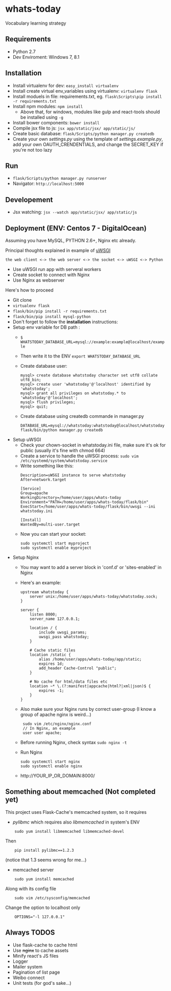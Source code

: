 # whats-today
Vocabulary learning strategy

## Requirements
* Python 2.7
* Dev Enviroment: Windows 7, 8.1

## Installation
* Install virtualenv for dev: ``` easy_install virtualenv ```
* Install create virtual env_variables using virtualenv: ``` virtualenv flask ```
* Install moduels in file: requirements.txt, eg. ``` flask\Scripts\pip install -r requirements.txt ```
* Install npm modules: ``` npm install ```
  * Above that, for windows, modules like gulp and react-tools should be installed using ```-g```
* Install bower components: ``` bower install ```
* Compile jsx file to js: ```jsx app/static/jsx/ app/static/js/```
* Create basic database: ```flask/Scripts/python manager.py createdb```
* Create your own *settings.py* using the template of *settings.example.py*, add your own OAUTH_CRENDENTIALS, and change the SECRET_KEY if you're not too lazy

## Run
* ``` flask/Scripts/python manager.py runserver ```
* Navigator: ``` http://localhost:5000  ```

## Developement
* Jsx watching: ```jsx --watch app/static/jsx/ app/static/js```

## Deployment (ENV: Centos 7 - DigitalOcean)
Assuming you have MySQL, PYTHON 2.6+, Nginx etc already.

Principal thoughts explained in example of [uWSGI](http://uwsgi-docs.readthedocs.org/en/latest/tutorials/Django_and_nginx.html)

```the web client <-> the web server <-> the socket <-> uWSGI <-> Python```
* Use uWSGI run app with serveral workers
* Create socket to connect with Nginx
* Use Nginx as webserver

Here's how to proceed
* Git clone
* ```virtualenv flask```
* ```flask/bin/pip install -r requirements.txt```
* ```flask/bin/pip install mysql-python```
* Don't forget to follow the **installation** instructions:
* Setup env variable for DB path :
  * ```$ WHATSTODAY_DATABASE_URL=mysql://example:example@localhost/example```
  * Then write it to the ENV ```export WHATSTODAY_DATABASE_URL```
  * Create database user:
    ```
    mysql> create database whatstoday character set utf8 collate utf8_bin;
    mysql> create user 'whatstoday'@'localhost' identified by 'whatstoday';
    mysql> grant all privileges on whatstoday.* to 'whatstoday'@'localhost';
    mysql> flush privileges;
    mysql> quit;
    ```
  
  * Create database using createdb commande in manager.py
    ```
    DATABASE_URL=mysql://whatstoday:whatstoday@localhost/whatstoday 
    flask/bin/python manager.py createdb
    ```
* Setup uWSGI
  * Check your chown-socket in whatstoday.ini file, make sure it's ok for public (usually it's fine with chmod 664)
  * Create a service to handle the uWSGI process:
    ```sudo vim /etc/systemd/system/whatstoday.service```
  * Write something like this:
    ```
    Description=uWSGI instance to serve whatstoday
    After=network.target
    
    [Service]
    Group=apache
    WorkingDirectory=/home/user/apps/whats-today
    Environment="PATH=/home/user/apps/whats-today/flask/bin"
    ExecStart=/home/user/apps/whats-today/flask/bin/uwsgi --ini whatstoday.ini
    
    [Install]
    WantedBy=multi-user.target
    ```
  * Now you can start your socket:
    ``` 
    sudo systemctl start myproject
    sudo systemctl enable myproject
    ```
 * Setup Nginx
   * You may want to add a server block in 'conf.d' or 'sites-enabled' in Nginx
   * Here's an example:
     ```
     upstream whatstoday {
         server unix:/home/user/apps/whats-today/whatstoday.sock;
     }
 
     server {
         listen 8000;
         server_name 127.0.0.1;
 
         location / {
             include uwsgi_params;
             uwsgi_pass whatstoday;
         }
 
         # Cache static files
         location /static {
             alias /home/user/apps/whats-today/app/static;
             expires 1d;
             add_header Cache-Control "public";
         }
         
         # No cache for html/data files etc
         location ~* \.(?:manifest|appcache|html?|xml|json)$ {
             expires -1;
         }
     }
     ```
   * Also make sure your Nginx runs by correct user-group (I know a group of apache nginx is weird...)

     ```
      sudo vim /etc/nginx/nginx.conf
      // In Nginx, an example
      user user apache;
     ```

   * Before running Nginx, check syntax ``` sudo nginx -t ```
   * Run Nginx

     ```
     sudo systemctl start nginx
     sudo systemctl enable nginx
     ```
   * http://YOUR_IP_OR_DOMAIN:8000/

## Something about memcached (Not completed yet)
This project uses Flask-Cache's memcached system, so it requires
* *pylibmc* which requires also *libmemcached* in system's ENV
 ```
     sudo yum install libmemcached libmemcached-devel
 ```
 Then
 ```
     pip install pylibmc==1.2.3
 ```
 (notice that 1.3 seems wrong for me...)
* memcached server
 ```
     sudo yum install memcached
 ```
 Along with its config file
  ```
      sudo vim /etc/sysconfig/memcached
  ```
  Change the option to localhost only
  ```
      OPTIONS="-l 127.0.0.1"
  ```



## Always TODOS
* Use flask-cache to cache html
* Use ~~nginx~~ to cache assets
* Minify react's JS files
* Logger
* Mailer system
* Pagination of list page
* Weibo connect
* Unit tests (for god's sake...)
